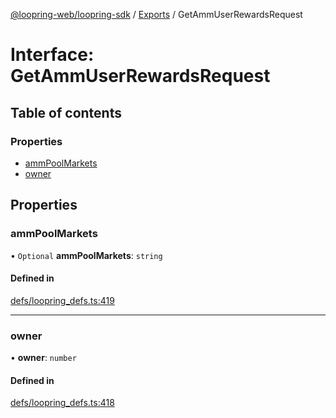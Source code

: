 [@loopring-web/loopring-sdk](../README.md) / [Exports](../modules.md) / GetAmmUserRewardsRequest

# Interface: GetAmmUserRewardsRequest

## Table of contents

### Properties

- [ammPoolMarkets](GetAmmUserRewardsRequest.md#ammpoolmarkets)
- [owner](GetAmmUserRewardsRequest.md#owner)

## Properties

### ammPoolMarkets

• `Optional` **ammPoolMarkets**: `string`

#### Defined in

[defs/loopring_defs.ts:419](https://github.com/Loopring/loopring_sdk/blob/18accaa/src/defs/loopring_defs.ts#L419)

___

### owner

• **owner**: `number`

#### Defined in

[defs/loopring_defs.ts:418](https://github.com/Loopring/loopring_sdk/blob/18accaa/src/defs/loopring_defs.ts#L418)
